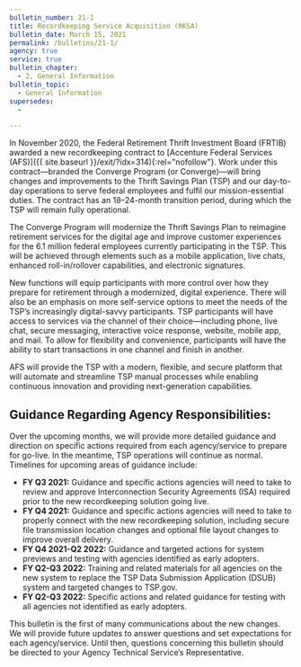 ```yaml
---
bulletin_number: 21-1
title: Recordkeeping Service Acquisition (RKSA)
bulletin_date: March 15, 2021
permalink: /bulletins/21-1/
agency: true
service: true
bulletin_chapter:
  - 2, General Information
bulletin_topic:
  - General Information
supersedes:
  -

---
```


In November 2020, the Federal Retirement Thrift Investment Board (FRTIB) awarded a new recordkeeping contract to [Accenture Federal Services (AFS)]({{ site.baseurl }}/exit/?idx=314){:rel="nofollow"}. Work under this contract—branded the Converge Program (or Converge)—will bring changes and improvements to the Thrift Savings Plan (TSP) and our day-to-day operations to serve federal employees and fulfil our mission-essential duties. The contract has an 18–24-month transition period, during which the TSP will remain fully operational.

The Converge Program will modernize the Thrift Savings Plan to reimagine retirement services for the digital age and improve customer experiences for the 6.1 million federal employees currently participating in the TSP. This will be achieved through elements such as a mobile application, live chats, enhanced roll-in/rollover capabilities, and electronic signatures.

New functions will equip participants with more control over how they prepare for retirement through a modernized, digital experience. There will also be an emphasis on more self-service options to meet the needs of the TSP’s increasingly digital-savvy participants. TSP participants will have access to services via the channel of their choice—including phone, live chat, secure messaging, interactive voice response, website, mobile app, and mail. To allow for flexibility and convenience, participants will have the ability to start transactions in one channel and finish in another.

AFS will provide the TSP with a modern, flexible, and secure platform that will automate and streamline TSP manual processes while enabling continuous innovation and providing next-generation capabilities.

## Guidance Regarding Agency Responsibilities:

Over the upcoming months, we will provide more detailed guidance and direction on specific actions required from each agency/service to prepare for go-live. In the meantime, TSP operations will continue as normal. Timelines for upcoming areas of guidance include:

- **FY Q3 2021:** Guidance and specific actions agencies will need to take to review and approve Interconnection Security Agreements (ISA) required prior to the new recordkeeping solution going live.
-	**FY Q4 2021:** Guidance and specific actions agencies will need to take to properly connect with the new recordkeeping solution, including secure file transmission location changes and optional file layout changes to improve overall delivery.
-	**FY Q4 2021-Q2 2022:** Guidance and targeted actions for system previews and testing with agencies identified as early adopters.
-	**FY Q2-Q3 2022:** Training and related materials for all agencies on the new system to replace the TSP Data Submission Application (DSUB) system and targeted changes to TSP.gov.
-	**FY Q2-Q3 2022:** Specific actions and related guidance for testing with all agencies not identified as early adopters.

This bulletin is the first of many communications about the new changes. We will provide future updates to answer questions and set expectations for each agency/service. Until then, questions concerning this bulletin should be directed to your Agency Technical Service’s Representative.

<!-- CONTENT END -->
